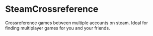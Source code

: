 # SteamCrossreference
Crossreference games between multiple accounts on steam. Ideal for finding multiplayer games for you and your friends.
